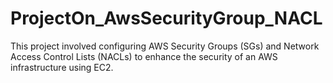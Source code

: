# ProjectOn_AwsSecurityGroup_NACL
This project involved configuring AWS Security Groups (SGs) and Network Access Control Lists (NACLs) to enhance the security of an AWS infrastructure using EC2. 
